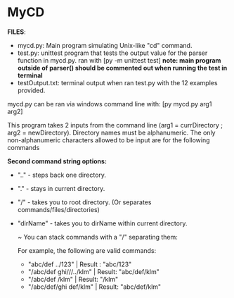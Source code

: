 # MyCD
**FILES**:
- mycd.py: Main program simulating Unix-like "cd" command. 
- test.py: unittest program that tests the output value for the parser function in mycd.py. ran with [py -m unittest test]
      **note: main program outside of parser() should be commented out when running the test in terminal**
- testOutput.txt: terminal output when ran test.py with the 12 examples provided.

mycd.py can be ran via windows command line with: [py mycd.py arg1 arg2]

This program takes 2 inputs from the command line (arg1 = currDirectory ; arg2 = newDirectory). Directory names must be alphanumeric. The only non-alphanumeric characters allowed to be input are for the following commands

**Second command string options:**
- ".." - steps back one directory.
- "." - stays in current directory.
- "/" - takes you to root directory. (Or separates commands/files/directories)
- "dirName" - takes you to dirName within current directory.
   
   ~ You can stack commands with a "/" separating them:
   
   For example, the following are valid commands:
   - "abc/def ../123" | Result : "abc/123"
   - "/abc/def ghi///../klm" | Result: "abc/def/klm"
   - "/abc/def /klm" | Result: "/klm"
   - "/abc/def/ghi def/klm" | Result: "abc/def/klm"
   

